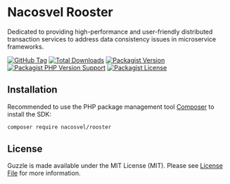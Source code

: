 # Nacosvel Rooster

Dedicated to providing high-performance and user-friendly distributed transaction services to address data consistency issues in microservice frameworks.

[![GitHub Tag](https://img.shields.io/github/v/tag/nacosvel/rooster)](https://github.com/nacosvel/rooster/tags)
[![Total Downloads](https://img.shields.io/packagist/dt/nacosvel/rooster?style=flat-square)](https://packagist.org/packages/nacosvel/rooster)
[![Packagist Version](https://img.shields.io/packagist/v/nacosvel/rooster)](https://packagist.org/packages/nacosvel/rooster)
[![Packagist PHP Version Support](https://img.shields.io/packagist/php-v/nacosvel/rooster)](https://github.com/nacosvel/rooster)
[![Packagist License](https://img.shields.io/github/license/nacosvel/rooster)](https://github.com/nacosvel/rooster)

## Installation

Recommended to use the PHP package management tool [Composer](https://getcomposer.org/) to install the SDK:

```bash
composer require nacosvel/rooster
```

## License

Guzzle is made available under the MIT License (MIT). Please see [License File](LICENSE) for more information.
